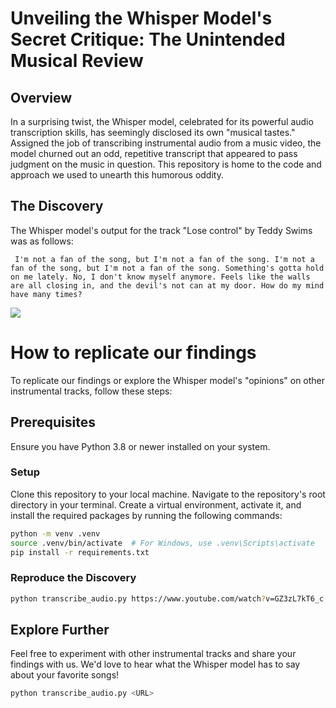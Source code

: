 # Unveiling the Whisper Model's Secret Critique: The Unintended Musical Review

## Overview
In a surprising twist, the Whisper model, celebrated for its powerful audio transcription skills, has seemingly disclosed its own "musical tastes." Assigned the job of transcribing instrumental audio from a music video, the model churned out an odd, repetitive transcript that appeared to pass judgment on the music in question. This repository is home to the code and approach we used to unearth this humorous oddity.

## The Discovery

The Whisper model's output for the track "Lose control" by Teddy Swims was as follows:
```
 I'm not a fan of the song, but I'm not a fan of the song. I'm not a fan of the song, but I'm not a fan of the song. Something's gotta hold on me lately. No, I don't know myself anymore. Feels like the walls are all closing in, and the devil's not can at my door. How do my mind have many times?
```

[![](https://img.youtube.com/vi/GZ3zL7kT6_c/0.jpg)](https://www.youtube.com/watch?v=GZ3zL7kT6_c)


# How to replicate our findings
To replicate our findings or explore the Whisper model's "opinions" on other instrumental tracks, follow these steps:

## Prerequisites
Ensure you have Python 3.8 or newer installed on your system.

### Setup
Clone this repository to your local machine.
Navigate to the repository's root directory in your terminal.
Create a virtual environment, activate it, and install the required packages by running the following commands:
```bash
python -m venv .venv
source .venv/bin/activate  # For Windows, use .venv\Scripts\activate
pip install -r requirements.txt
```

### Reproduce the Discovery
```bash
python transcribe_audio.py https://www.youtube.com/watch?v=GZ3zL7kT6_c
```

## Explore Further
Feel free to experiment with other instrumental tracks and share your findings with us. We'd love to hear what the Whisper model has to say about your favorite songs!
```bash
python transcribe_audio.py <URL>
```




